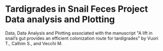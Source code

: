 # Tardigrades in Snail Feces Project Data analysis and Plotting
    
Data, Data Analysis and Plotting associated with the manuscript "A lift in snail’s gut provides an efficient colonization route for tardigrades"
by Vuori T., Calhim S., and Vecchi M.

